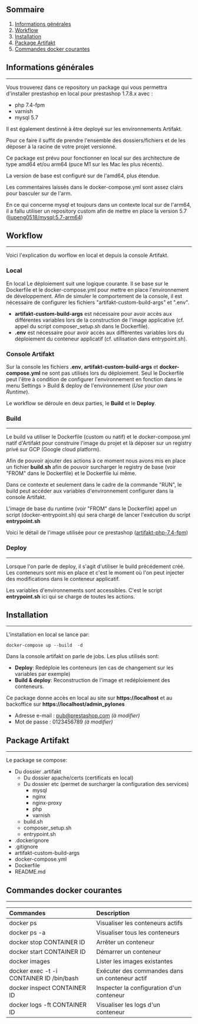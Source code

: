 ## Sommaire
1. [Informations générales](#informations-generales)
2. [Workflow](#workflow)
3. [Installation](#installation)
4. [Package Artifakt](#package-artifakt)
5. [Commandes docker courantes](#commandes-docker-courantes)

## Informations générales
***
Vous trouverez dans ce repository un package qui vous permettra d'installer prestashop en local  pour prestashop 1.7.8.x avec :
* php 7.4-fpm
* varnish
* mysql 5.7

Il est également destinné à être deployé sur les environnements Artifakt.

Pour ce faire il suffit de prendre l'ensemble des dossiers/fichiers et de les déposer à la racine de votre projet versionné.

Ce package est prévu pour fonctionner en local sur des architecture de type amd64 et/ou arm64 (puce M1 sur les Mac les plus récents).

La version de base est configuré sur de l'amd64, plus étendue.

Les commentaires laissés dans le docker-compose.yml sont assez clairs pour basculer sur de l'arm.

En ce qui concerne mysql et toujours dans un contexte local sur de l'arm64, il a fallu utiliser un repository custom afin de mettre en place la version 5.7 ([liupeng0518/mysql:5.7-arm64](https://hub.docker.com/layers/liupeng0518/mysql/5.7-arm64/images/sha256-2977a58e24e79d9bcb2153a6c0ff2fb66dce5a57fc3622663bf37c38c7fd6333?context=explore))


## Workflow
***
Voici l'explication du worflow en local et depuis la console Artifakt.
### **Local**
En local Le déploiement suit une logique courante. Il se base sur le Dockerfile et le docker-compose.yml pour mettre en place l'environnement de développement.
Afin de simuler le comportement de la console, il est nécessaire de configurer les fichiers "artifakt-custom-build-args" et ".env".
* **artifakt-custom-build-args** est nécessaire pour avoir accès aux différentes variables lors de la construction de l'image applicative (cf. appel du script composer_setup.sh dans le Dockerfile).
* **.env** est nécessaire pour avoir accès aux différentes variables lors du déploiement du conteneur applicatif (cf. utilisation dans entrypoint.sh).

### **Console Artifakt**
Sur la console les fichiers **.env**, **artifakt-custom-build-args** et **docker-compose.yml** ne sont pas utilisés lors du déploiement.
Seul le Dockerfile peut l'être à condition de configurer l'environnement en fonction dans le menu Settings > Build & deploy de l'environnement (_Use your own Runtime_).

Le workflow se déroule en deux parties, le **Build** et le **Deploy**.
### Build
***
Le build va utiliser le Dockerfile (custom ou natif) et le docker-compose.yml natif d'Artifakt pour construire l'image du projet et là déposer sur un registry privé sur GCP (Google cloud platform).

Afin de pouvoir ajouter des actions à ce moment nous avons mis en place un fichier **build.sh** afin de pouvoir surcharger le registry de base (voir "FROM" dans le Dockerfile) et le Dockerfile lui même.

Dans ce contexte et seulement dans le cadre de la commande "RUN", le build peut accéder aux variables d'environnement configurer dans la console Artifakt.

L'image de base du runtime (voir "FROM" dans le Dockerfile) appel un script (docker-entrypoint.sh) qui sera chargé de lancer l'exécution du script **entrypoint.sh**

Voici le détail de l'image utilisée pour ce prestashop ([artifakt-php-7.4-fpm](https://github.com/artifakt-io/artifakt-docker-images/tree/main/php/7.4-fpm))

### Deploy
***
Lorsque l'on parle de deploy, il s'agit d'utiliser le build précédement créé.
Les conteneurs sont mis en place et c'est le moment où l'on peut injecter des modifications dans le conteneur applicatif.

Les variables d'environnements sont accessibles. C'est le script **entrypoint.sh** ici qui se charge de toutes les actions.
## Installation
***
L'installation en local se lance par:
```
docker-compose up --build  -d
```
Dans la console artifakt on parle de jobs. Les plus utilisés sont:
* **Deploy**: Redéploie les conteneurs (en cas de changement sur les variables par exemple)
* **Build & deploy**: Reconstruction de l'image et redéploiement des conteneurs.

Ce package donne accès en local au site sur **https://localhost** et au backoffice sur **https://localhost/admin_pylones**
* Adresse e-mail : pub@prestashop.com _(à modifier)_
* Mot de passe : 0123456789 _(à modifier)_
 
## Package Artifakt
***
Le package se compose:
* Du dossier .artifakt
    * Du dossier apache/certs (certificats en local)
    * Du dossier etc (permet de surcharger la configuration des services)
        * mysql
        * nginx 
        * nginx-proxy
        * php
        * varnish 
    * build.sh
    * composer_setup.sh
    * entrypoint.sh
* .dockerignore
* .gitignore
* artifakt-custom-build-args
* docker-compose.yml
* Dockerfile
* README.md  
## Commandes docker courantes
***

| Commandes | Description |
|:--------------|:-------------|
| docker ps | Visualiser les conteneurs actifs |
| docker ps -a  | Visualiser tous les conteneurs|
| docker stop CONTAINER ID | Arrêter un conteneur |
| docker start CONTAINER ID | Démarrer un conteneur |
| docker images | Lister les images existantes |
| docker exec -t -i CONTAINER ID /bin/bash | Exécuter des commandes dans un conteneur actif |
| docker inspect CONTAINER ID | Inspecter la configuration d'un conteneur |
| docker logs -ft CONTAINER ID | Visualiser les logs d'un conteneur |

